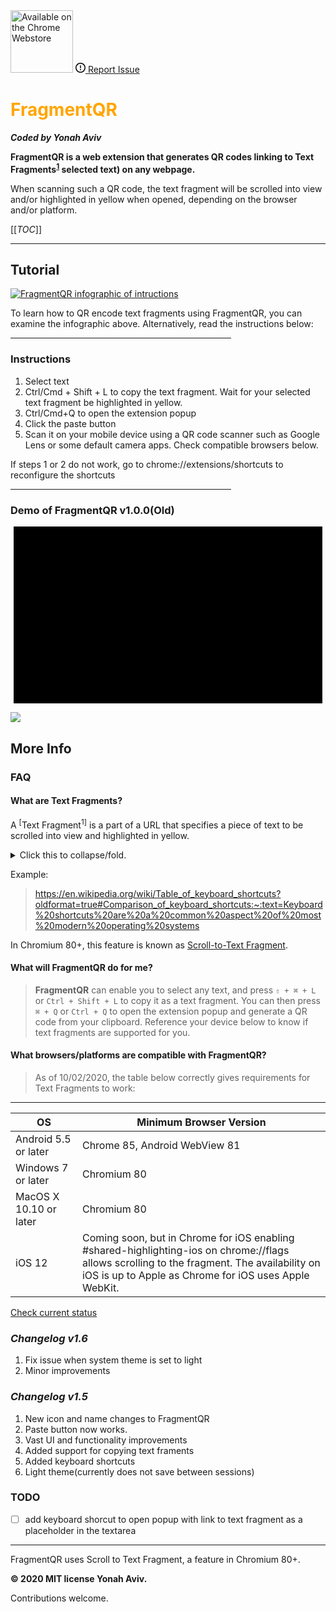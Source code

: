 
 <meta name="google-site-verification" content="Ay7DuHomj_FffCIPkk06PMst9-V1kwZij44bLz5SeuI" />
    
   <!-- Global site tag (gtag.js) - Google Analytics -->
   <script async src="https://www.googletagmanager.com/gtag/js?id=UA-178685535-2"></script>
   <script>
     window.dataLayer = window.dataLayer || [];
     function gtag(){dataLayer.push(arguments);}
     gtag('js', new Date());   </script>
 <section id="downloads">
    

   <a href=" https://bit.ly/GetFragmentedQR" class="btn" title="Get it on the Chrome Web Store" padding="0">
   <img src="https://developer.chrome.com/webstore/images/ChromeWebStore_Badge_v2_496x150.png" width="100px" alt="Available on the Chrome Webstore"></a>
  <a class="btn" href="https://github.com/y330/FragmentQR/issues" rel="noopener" target="_blank" aria-label="Issue y330/FragmentQR on GitHub" title="Report an issue in FragmentQR"><svg viewBox="0 0 16 16" width="16" height="16" class="octicon octicon-issue-opened" aria-hidden="true"><path fill-rule="evenodd" d="M8 1.5a6.5 6.5 0 100 13 6.5 6.5 0 000-13zM0 8a8 8 0 1116 0A8 8 0 010 8zm9 3a1 1 0 11-2 0 1 1 0 012 0zm-.25-6.25a.75.75 0 00-1.5 0v3.5a.75.75 0 001.5 0v-3.5z"></path></svg><span> Report Issue</span></a>
 </section>
<style>h1{color: orange;}kbd{color: grey;}</style>

# FragmentQR



<em><b>Coded by Yonah Aviv</b></em>





**FragmentQR is a web extension that generates QR codes linking to Text Fragments<sup>[1](#myfootnote1)</sup>
selected text) on any webpage.**


<p> When scanning such a QR code, the text fragment will be scrolled into view and/or highlighted in yellow when opened, depending on the browser and/or platform.

 [[_TOC_]]
<hr>

##  Tutorial

<a href="https://bit.ly/GetFragmentedQR" title="View this as a sideshow on the Chrome Web Store"><img src="https://lh3.googleusercontent.com/pw/ACtC-3f7FGuESSm9z3SPDAbhQHSr3YYL03r1gGBeSWYqbG8NyXxtg3gMWO4dbrM8yuhsMsCuf_JLqLSUWfSSodKzYR8mg6FkX5PmxXgfG8iPANMsQpsiE6GTlWFIRsHIZqi2ZBX0btMnBlUltWArYFdlTrhbhQ=w1210-h448-no?authuser=0" width="fit-content" alt="FragmentQR infographic of intructions"/></a>

To learn how to QR encode text fragments using FragmentQR, you can examine the infographic above. Alternatively, read the instructions below:
 <hr style="width:70%; align: middle;">

### Instructions

 <ol>
  <li>Select text</li>
  <li>Ctrl/Cmd + Shift + L to copy the text fragment. Wait for your selected text fragment be highlighted in yellow.</li>
  <li>Ctrl/Cmd+Q to open the extension popup</li>
  <li>Click the paste button</li>
  <li>Scan it on your mobile device using a QR code scanner such as Google Lens or some default camera apps. Check compatible browsers below.</li>
 </ol>
 If steps 1 or 2 do not work, go to chrome://extensions/shortcuts to reconfigure the shortcuts<p>
 <hr width="70%">
 
<h3>Demo of FragmentQR v1.0.0(Old)</h3>

<script>
document.addEventListener("DOMContentLoaded",
        function() {
            var div, n,
                v = document.getElementsByClassName("youtube-player");
            for (n = 0; n < v.length; n++) {
                div = document.createElement("div");
                div.setAttribute("data-id", v[n].dataset.id);
                div.innerHTML = labnolThumb(v[n].dataset.id);
                div.onclick = labnolIframe;
                v[n].appendChild(div);
            }
        });

    function labnolThumb(id) {
        var thumb = '<img src="https://i.ytimg.com/vi/ID/hqdefault.jpg">',
            play = '<div class="play"></div>';
        return thumb.replace("ID", id) + play;
    }

    function labnolIframe() {
        var iframe = document.createElement("iframe");
        var embed = "https://www.youtube.com/embed/ID?autoplay=1";
        iframe.setAttribute("src", embed.replace("ID", this.dataset.id));
        iframe.setAttribute("frameborder", "0");
        iframe.setAttribute("allowfullscreen", "1");
        this.parentNode.replaceChild(iframe, this);
    }

</script>

<style>
    .youtube-player {
        position: relative;
        padding-bottom: 56.23%;
        /* Use 75% for 4:3 videos */
        height: 0;
        overflow: hidden;
        max-width: 100%;
        background: #000;
        margin: 5px;
    }

    .youtube-player iframe {
        position: absolute;
        top: 0;
        left: 0;
        width: 100%;
        height: 100%;
        z-index: 100;
        background: transparent;
    }

    .youtube-player img {
        bottom: 0;
        display: block;
        left: 0;
        margin: auto;
        max-width: 100%;
        width: 100%;
        position: absolute;
        right: 0;
        top: 0;
        border: none;
        height: auto;
        cursor: pointer;
        -webkit-transition: .4s all;
        -moz-transition: .4s all;
        transition: .4s all;
    }

    .youtube-player img:hover {
        -webkit-filter: brightness(75%);
    }

    .youtube-player .play {
        height: 72px;
        width: 72px;
        left: 50%;
        top: 50%;
        margin-left: -36px;
        margin-top: -36px;
        position: absolute;
        background: url("//i.imgur.com/TxzC70f.png") no-repeat;
        cursor: pointer;
    }

</style>

<div class="youtube-player" data-id="10U6ycpN3CQ"></div>

[
![](https://lh3.googleusercontent.com/pw/ACtC-3cera_XKIXLjEw9LyZh93DtSKTDoQsyF2aYR0Y_L-PCeMttnP3Gr1OiOIxL4nLN_ltCioZyQMUwizFb2wyZLzytBktmEuWRptUGYOFoChSq_bQpZ_g5TEnbb_ZG__Y0rjNbj2oUiHBPotXUOP6X2NID3g=w212-h112-no?)
](http://bit.ly/youtubeFragQR)

## More Info
### FAQ

#### **What are Text Fragments?**


 A <sup>[</sup>Text Fragment<a name="myfootnote1"><sup>1</sup></a><sup>]</sup> is a part of a URL that specifies a piece of text to be scrolled into view and highlighted in yellow. 
<p>
<details>
<summary>Click this to collapse/fold.</summary> 
A text fragment is a part of a URL defined in a URI fragment <code>your-url/#URI-fragment</code>
after the <code>#</code> that defines a text snippet. The syntax for a text fragment is  <code>your-url/#:~:text=text-snippet</code> with the specific text specified after <code>:~:text=</code>.
</details>
</p>

Example:

>https://en.wikipedia.org/wiki/Table_of_keyboard_shortcuts?oldformat=true#Comparison_of_keyboard_shortcuts:~:text=Keyboard%20shortcuts%20are%20a%20common%20aspect%20of%20most%20modern%20operating%20systems

 In Chromium 80+, this feature is known as <a href="https://github.com/WICG/scroll-to-text-fragment/" title="Scroll-to-Text Fragment on GitHub">Scroll-to-Text Fragment</a>.

 


#### **What will FragmentQR do for me?**

>**FragmentQR** can enable you to select any text, and press `⇧ + ⌘ + L` or `Ctrl + Shift + L`
to copy it as a text fragment. You can then press `⌘ + Q` or `Ctrl + Q` to open the extension popup and generate a QR code from your clipboard. Reference your device below to know if text fragments are supported for you.


#### **What browsers/platforms are compatible with FragmentQR?**
>As of 10/02/2020, the table below correctly gives requirements for Text Fragments to work:
------
|OS |Minimum Browser Version|
|--|--|
|Android 5.5 or later|Chrome 85, Android WebView 81|
|Windows 7 or later|Chromium 80|
|MacOS X 10.10 or later|Chromium 80|
|iOS 12|Coming soon, but in Chrome for iOS enabling #shared-highlighting-ios on chrome://flags allows scrolling to the fragment. The availability on iOS is up to Apple as Chrome for iOS uses Apple WebKit.|

<a href="https://caniuse.com/url-scroll-to-text-fragment#tab-container:~:text=content%2Dvisibility-,Can%20I%20use" title="Check compatability of scroll to text fragment" target="_blank">Check current status</a>


### <em>Changelog v1.6</em>

<ol>
    <li>Fix issue when system theme is set to light</li>
    <li>Minor improvements</li>
  </ol>
  
### <em>Changelog v1.5</em>

 <ol>  
  <li>New icon and name changes to FragmentQR</li>
  <li>Paste button now works.</li>
  <li>Vast UI and functionality improvements</li>
  <li>Added support for copying text framents</li>
  <li>Added keyboard shortcuts</li>
  <li>Light theme(currently does not save between sessions)</li>
 </ol>
 
### TODO

  - [ ] add keyboard shorcut to open popup with link to text fragment as a placeholder in the textarea
  

<hr> 

FragmentQR uses Scroll to Text Fragment, a feature in Chromium 80+. 

<b>© 2020 MIT license Yonah Aviv.</b>

Contributions welcome.
<!--stackedit_data:
eyJwcm9wZXJ0aWVzIjoidGl0bGU6IEZyYWdtZW50IFFSXG5hdX
Rob3I6IFlvbmFoXG50YWdzOiAndGV4dCBmcmFnbWVudCwgcXIg
Y29kZSdcbiIsImhpc3RvcnkiOlstNTQyNjU1MTMxLC0xODI1Nz
EyNjczLDExNTA2ODEwNjIsMjA4MDMyMjQ1OCwzMzI1NTU0Nzks
MTQwMDA3NTY3NCwtMjAwMDIwMDY5NSw2NjIyNjQwMjgsODE4OD
k2ODYzLC0yMDkxMzE3MzYzLC0xMzgzMzE5MTcxLC02NDQ0MDc5
OTgsMTM4Mzc3MTAzNywxMTAwODU1OTEsLTEwNjM2MjU5NTNdfQ

-->

<!--stackedit_data:
eyJwcm9wZXJ0aWVzIjoidGl0bGU6IEZyYWdtZW50UVJcbmF1dG
hvcjogWW9uYWggQXZpdlxudGFnczogJ0ZyYWdtZW50UVIsIFRl
eHQgRnJhZ21lbnQsIFlvbmFoIEF2aXYsIFlvbmFoJ1xuZmVhdH
VyZWRJbWFnZTogJ2h0dHBzOi8vZ2l0aHViLmNvbS95MzMwL0Zy
YWdtZW50UVIvYmxvYi9tYXN0ZXIvRnJhZ21lbnRRUi9pbWcvNT
EyLnBuZz9yYXc9dHJ1ZSdcbmV4dGVuc2lvbnM6XG4gIHByZXNl
dDogZ2ZtXG4iLCJoaXN0b3J5IjpbMTgyODQyNTI2NiwtMTUyMD
E1MTYwMiwxOTI0Nzc4NDUzLDE2Njc3MjgwNjgsNzg2MDA5ODI4
LDIxMzA2NjU1MSwtNzczNzUwOTg4LC03OTUxNTAwNDMsMTc5NT
Y2NTQyLC0xMjU0OTI2NTg0LDE0NDE1MzcxNDAsNTE2Mzg3Mjgy
LDEyNDAyODgxNDYsLTQ3OTQwNTgzNCwtMTUxNTAzMjQ1MCwtMz
c3NDA2MTM4LDE0ODM4NTczNywtMTgzMTU1MTA4Nyw2NTYzNjYw
NTEsMTA0MzA4NjkxOF19
-->